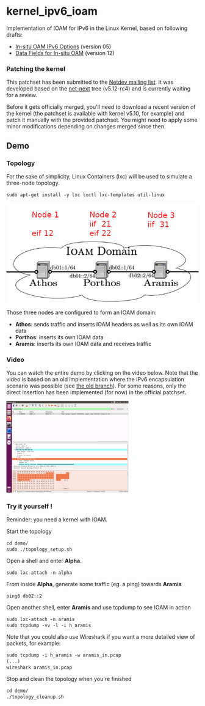 # kernel_ipv6_ioam

Implementation of IOAM for IPv6 in the Linux Kernel, based on following drafts:
- [In-situ OAM IPv6 Options](https://tools.ietf.org/html/draft-ietf-ippm-ioam-ipv6-options-05) (version 05)
- [Data Fields for In-situ OAM](https://tools.ietf.org/html/draft-ietf-ippm-ioam-data-12) (version 12)

### Patching the kernel

This patchset has been submitted to the [Netdev mailing list](https://lore.kernel.org/netdev/20210401182338.24077-1-justin.iurman@uliege.be/). It was developed based on the [net-next](https://git.kernel.org/pub/scm/linux/kernel/git/netdev/net-next.git) tree (v5.12-rc4) and is currently waiting for a review.

Before it gets officially merged, you'll need to download a recent version of the kernel (the patchset is available with kernel v5.10, for example) and patch it manually with the provided patchset. You might need to apply some minor modifications depending on changes merged since then.

## Demo

### Topology

For the sake of simplicity, Linux Containers (lxc) will be used to simulate a three-node topology.
```
sudo apt-get install -y lxc lxctl lxc-templates util-linux
```

![Topology](./demo/topology.png?raw=true "Topology")

Those three nodes are configured to form an IOAM domain:
- **Athos**: sends traffic and inserts IOAM headers as well as its own IOAM data
- **Porthos**: inserts its own IOAM data
- **Aramis**: inserts its own IOAM data and receives traffic

### Video

You can watch the entire demo by clicking on the video below. Note that the video is based on an old implementation where the IPv6 encapsulation scenario was possible (see [the old branch](https://github.com/IurmanJ/kernel_ipv6_ioam/tree/old)). For some reasons, only the direct insertion has been implemented (for now) in the official patchset.

[![GIF_video](./video.gif?raw=true "IPv6 IOAM demo video")](https://youtu.be/0Gxrtq-f5k8)

### Try it yourself !

Reminder: you need a kernel with IOAM.

Start the topology
```
cd demo/
sudo ./topology_setup.sh
```

Open a shell and enter **Alpha**.
```
sudo lxc-attach -n alpha
```

From inside **Alpha**, generate some traffic (eg. a ping) towards **Aramis**
```
ping6 db02::2
```

Open another shell, enter **Aramis** and use tcpdump to see IOAM in action
```
sudo lxc-attach -n aramis
sudo tcpdump -vv -l -i h_aramis
```

Note that you could also use Wireshark if you want a more detailed view of packets, for example:
```
sudo tcpdump -i h_aramis -w aramis_in.pcap
(...)
wireshark aramis_in.pcap
```

Stop and clean the topology when you're finished
```
cd demo/
./topology_cleanup.sh
```
